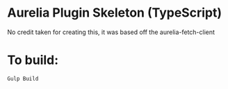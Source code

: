 # Aurelia Plugin Skeleton (TypeScript)

No credit taken for creating this, it was based off the aurelia-fetch-client

# To build: 
```cmd 
Gulp Build
```

